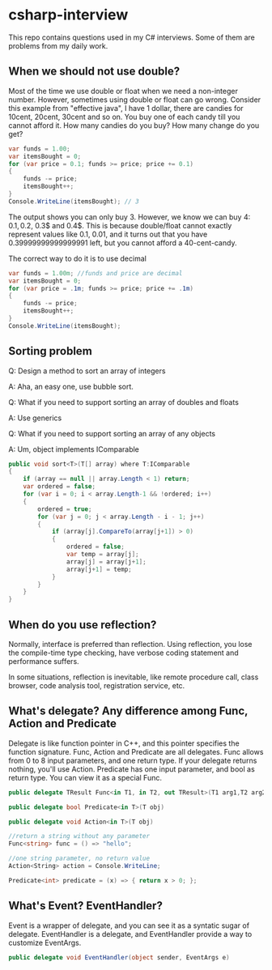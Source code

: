 # csharp-interview
This repo contains questions used in my C# interviews. Some of them are problems from my daily work.
## When we should not use double?

Most of the time we use double or float when we need a non-integer number. However, sometimes using double or float can go wrong.
Consider this example from "effective java", I have 1 dollar, there are candies for 10cent, 20cent, 30cent and so on.
You buy one of each candy till you cannot afford it. How many candies do you buy? How many change do you get?
```csharp
var funds = 1.00;
var itemsBought = 0;
for (var price = 0.1; funds >= price; price += 0.1)
{
    funds -= price;
    itemsBought++;
}
Console.WriteLine(itemsBought); // 3
``` 
The output shows you can only buy 3. However, we know we can buy 4: 0.1$,
0.2$, 0.3$ and 0.4$. This is because double/float cannot exactly represent values like 0.1, 0.01, 
and it turns out that you have 0.39999999999999991 left, 
but you cannot afford a 40-cent-candy.

The correct way to do it is to use decimal
```csharp
var funds = 1.00m; //funds and price are decimal
var itemsBought = 0;
for (var price = .1m; funds >= price; price += .1m)
{
    funds -= price;
    itemsBought++;
}
Console.WriteLine(itemsBought);
```
## Sorting problem ##
Q: Design a method to sort an array of integers

A: Aha, an easy one, use bubble sort.

Q: What if you need to support sorting an array of doubles and floats

A: Use generics

Q: What if you need to support sorting an array of any objects

A: Um, object implements IComparable

```csharp
public void sort<T>(T[] array) where T:IComparable
{
    if (array == null || array.Length < 1) return;
    var ordered = false;
    for (var i = 0; i < array.Length-1 && !ordered; i++)
    {
        ordered = true;
        for (var j = 0; j < array.Length - i - 1; j++)
        {
            if (array[j].CompareTo(array[j+1]) > 0)
            {
                ordered = false;
                var temp = array[j];
                array[j] = array[j+1];
                array[j+1] = temp;
            }
        }
    }
}
```
## When do you use reflection?

Normally, interface is preferred than reflection.
Using reflection, you lose the compile-time type checking, have 
verbose coding statement and performance suffers.

In some situations, reflection is inevitable, like remote procedure call,
class browser, code analysis tool, registration service, etc.

## What's delegate? Any difference among Func, Action and Predicate ##

Delegate is like function pointer in C++, and this pointer specifies the function signature.
Func, Action and Predicate are all delegates. Func allows from 0 to 8 input parameters, 
and one return type. If your delegate returns 
nothing, you'll use Action.
Predicate has one input parameter, and bool as return type. You can view it as a special Func.

```csharp
public delegate TResult Func<in T1, in T2, out TResult>(T1 arg1,T2 arg2)

public delegate bool Predicate<in T>(T obj)

public delegate void Action<in T>(T obj)
```

```csharp
//return a string without any parameter
Func<string> func = () => "hello"; 

//one string parameter, no return value
Action<String> action = Console.WriteLine; 

Predicate<int> predicate = (x) => { return x > 0; };

``` 
## What's Event? EventHandler? ##
Event is a wrapper of delegate, and you can see it as a syntatic sugar of delegate.
EventHandler is a delegate, and EventHandler<T> provide a way to customize EventArgs.
```csharp
public delegate void EventHandler(object sender, EventArgs e)
```